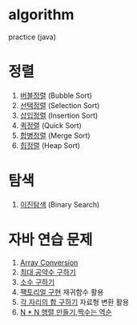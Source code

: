 # algorithm
practice (java)

# 정렬 
1. [버블정렬](testProject/src/_50BubbleSort/Main.java) (Bubble Sort)
2. [선택정렬](testProject/src/_51SelectionSort/Main.java) (Selection Sort)
3. [삽입정렬](testProject/src/_52InsertionSort/Main.java) (Insertion Sort)
4. [퀵정렬](testProject/src/_53QuickSort/Main.java) (Quick Sort)
5. [합병정렬](testProject/src/_54MergeSort/Main.java) (Merge Sort)
6. [힙정렬](testProject/src/_57HeapSort/Main.java) (Heap Sort)

# 탐색
1. [이진탐색](testProject/src/_55BinarySearch/Main.java) (Binary Search)



# 자바 연습 문제 
1. [Array Conversion](testProject/src/_5ConvertAaaA/Main.java) 
2. [최대 공약수 구하기](testProject/src/_6GCD/Main.java)
3. [소수 구하기](testProject/src/_7PrimeNumber/Main.java)
4. [팩토리얼 구현](testProject/src/_8Factorial/Main.java) 재귀함수 활용
5. [각 자리의 합 구하기](testProject/src/_9SumOfEachNumber/Main.java) 자료형 변환 활용 
6. [N * N 행렬 만들기](testProject/src/_10NumberSquare/Main.java),[짝수는 역순](testProject/src/_11NumberSquare2/Main.java)

